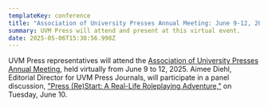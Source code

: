 ```yaml
---
templateKey: conference
title: "Association of University Presses Annual Meeting: June 9-12, 2025"
summary: UVM Press will attend and present at this virtual event.
date: 2025-05-06T15:38:56.998Z
---
```

U﻿VM Press representatives will attend the [Association of University Presses Annual Meeting](https://aupresses.org/programs-events/annual-meeting/aupresses-2025/), held virtually from June 9 to 12, 2025. Aimee Diehl, Editorial Director for UVM Press Journals, will participate in a panel discussion, ["Press (Re)Start: A Real-Life Roleplaying Adventure,"](https://whova.com/web/TpWjMk1CSWEdOaCczHYSiVMbp-On%40IO%404xM27WmSlqg%3D/) on Tuesday, June 10.